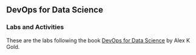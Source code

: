 ## DevOps for Data Science
### Labs and Activities 

These are the labs following the book [DevOps for Data Science](https://do4ds.com/) by Alex K Gold. 